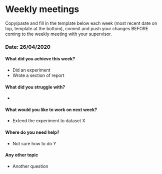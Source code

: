 # Weekly meetings

Copy/paste and fill in the template below each week (most recent date on top, template at the bottom), commit and push your changes BEFORE coming to the weekly meeting with your supervisor.    

### Date: 26/04/2020

#### What did you achieve this week?
* Did an experiment
* Wrote a section of report

#### What did you struggle with?
* 

#### What would you like to work on next week?
* Extend the experiment to dataset X

#### Where do you need help?
* Not sure how to do Y


#### Any other topic
* Another question
